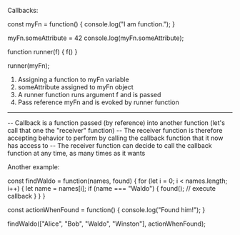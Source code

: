 Callbacks:

const myFn = function() {
  console.log("I am function.");
}

myFn.someAttribute = 42
console.log(myFn.someAttribute);

function runner(f) {
  f()
}

runner(myFn);

1) Assigning a function to myFn variable 
2) someAttribute assigned to myFn object
3) A runner function runs argument f and is passed
4) Pass reference myFn and is evoked by runner function 

----------------------------

-- Callback is a function passed (by reference) into another function (let's call that one the "receiver" function)
-- The receiver function is therefore accepting behavior to perform by calling the callback function that it now has access to
-- The receiver function can decide to call the callback function at any time, as many times as it wants

Another example:

const findWaldo = function(names, found) {
  for (let i = 0; i < names.length; i++) {
    let name = names[i];
    if (name === "Waldo") {
      found();   // execute callback
    }
  }
}

const actionWhenFound = function() {
  console.log("Found him!");
}

findWaldo(["Alice", "Bob", "Waldo", "Winston"], actionWhenFound);